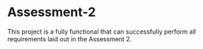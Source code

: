 # Assessment-2

This project is a fully functional that can successfully perform all requirements laid out in the Assessment 2.
